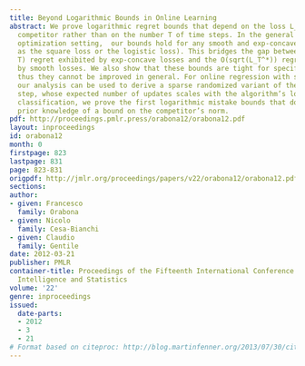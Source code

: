 ```yaml
---
title: Beyond Logarithmic Bounds in Online Learning
abstract: We prove logarithmic regret bounds that depend on the loss L_T^* of the
  competitor rather than on the number T of time steps. In the general online convex
  optimization setting,  our bounds hold for any smooth and exp-concave loss (such
  as the square loss or the logistic loss). This bridges the gap between the O(ln
  T) regret exhibited by exp-concave losses and the O(sqrt(L_T^*)) regret exhibited
  by smooth losses. We also show that these bounds are tight for specific losses,
  thus they cannot be improved in general. For online regression with square loss,
  our analysis can be used to derive a sparse randomized variant of the online Newton
  step, whose expected number of updates scales with the algorithm’s loss. For online
  classification, we prove the first logarithmic mistake bounds that do not rely on
  prior knowledge of a bound on the competitor’s norm.
pdf: http://proceedings.pmlr.press/orabona12/orabona12.pdf
layout: inproceedings
id: orabona12
month: 0
firstpage: 823
lastpage: 831
page: 823-831
origpdf: http://jmlr.org/proceedings/papers/v22/orabona12/orabona12.pdf
sections: 
author:
- given: Francesco
  family: Orabona
- given: Nicolo
  family: Cesa-Bianchi
- given: Claudio
  family: Gentile
date: 2012-03-21
publisher: PMLR
container-title: Proceedings of the Fifteenth International Conference on Artificial
  Intelligence and Statistics
volume: '22'
genre: inproceedings
issued:
  date-parts:
  - 2012
  - 3
  - 21
# Format based on citeproc: http://blog.martinfenner.org/2013/07/30/citeproc-yaml-for-bibliographies/
---
```

